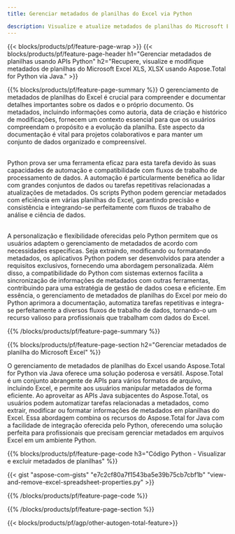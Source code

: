 ```yaml
---
title: Gerenciar metadados de planilhas do Excel via Python 

description: Visualize e atualize metadados de planilhas do Microsoft Excel por meio de seu aplicativo Python.
---
```


{{< blocks/products/pf/feature-page-wrap >}}
{{< blocks/products/pf/feature-page-header h1="Gerenciar metadados de planilhas usando APIs Python" h2="Recupere, visualize e modifique metadados de planilhas do Microsoft Excel XLS, XLSX usando Aspose.Total for Python via Java." >}}

{{% blocks/products/pf/feature-page-summary %}}
O gerenciamento de metadados de planilhas do Excel é crucial para compreender e documentar detalhes importantes sobre os dados e o próprio documento. Os metadados, incluindo informações como autoria, data de criação e histórico de modificações, fornecem um contexto essencial para que os usuários compreendam o propósito e a evolução da planilha. Este aspecto da documentação é vital para projetos colaborativos e para manter um conjunto de dados organizado e compreensível. <br /><br />

Python prova ser uma ferramenta eficaz para esta tarefa devido às suas capacidades de automação e compatibilidade com fluxos de trabalho de processamento de dados. A automação é particularmente benéfica ao lidar com grandes conjuntos de dados ou tarefas repetitivas relacionadas a atualizações de metadados. Os scripts Python podem gerenciar metadados com eficiência em várias planilhas do Excel, garantindo precisão e consistência e integrando-se perfeitamente com fluxos de trabalho de análise e ciência de dados.<br /><br />

A personalização e flexibilidade oferecidas pelo Python permitem que os usuários adaptem o gerenciamento de metadados de acordo com necessidades específicas. Seja extraindo, modificando ou formatando metadados, os aplicativos Python podem ser desenvolvidos para atender a requisitos exclusivos, fornecendo uma abordagem personalizada. Além disso, a compatibilidade do Python com sistemas externos facilita a sincronização de informações de metadados com outras ferramentas, contribuindo para uma estratégia de gestão de dados coesa e eficiente. Em essência, o gerenciamento de metadados de planilhas do Excel por meio do Python aprimora a documentação, automatiza tarefas repetitivas e integra-se perfeitamente a diversos fluxos de trabalho de dados, tornando-o um recurso valioso para profissionais que trabalham com dados do Excel.

{{% /blocks/products/pf/feature-page-summary  %}}

{{% blocks/products/pf/feature-page-section  h2="Gerenciar metadados de planilha do Microsoft Excel" %}}

O gerenciamento de metadados de planilhas do Excel usando Aspose.Total for Python via Java oferece uma solução poderosa e versátil. Aspose.Total é um conjunto abrangente de APIs para vários formatos de arquivo, incluindo Excel, e permite aos usuários manipular metadados de forma eficiente. Ao aproveitar as APIs Java subjacentes do Aspose.Total, os usuários podem automatizar tarefas relacionadas a metadados, como extrair, modificar ou formatar informações de metadados em planilhas do Excel. Essa abordagem combina os recursos do Aspose.Total for Java com a facilidade de integração oferecida pelo Python, oferecendo uma solução perfeita para profissionais que precisam gerenciar metadados em arquivos Excel em um ambiente Python.

{{% blocks/products/pf/feature-page-code h3="Código Python - Visualizar e excluir metadados de planilhas" %}}

{{< gist "aspose-com-gists" "e7c2cf80a7f1543ba5e39b75cb7cbf1b" "view-and-remove-excel-spreadsheet-properties.py" >}}

{{% /blocks/products/pf/feature-page-code  %}}

{{% /blocks/products/pf/feature-page-section %}}

{{< blocks/products/pf/agp/other-autogen-total-feature>}}